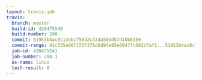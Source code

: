 ```yaml
---
layout: travis-job
travis:
  branch: master
  build-id: 420475540
  build-number: 200
  commit: 51953b4ac8c13ebc750d2c334a50bd57d15b8359
  commit-range: 41c335e60f155f376d6d9fe85e6947fc682b7af1...51953b4ac8c13ebc750d2c334a50bd57d15b8359
  job-id: 420475541
  job-number: 200.1
  os-name: linux
  test-result: 0
---
```

